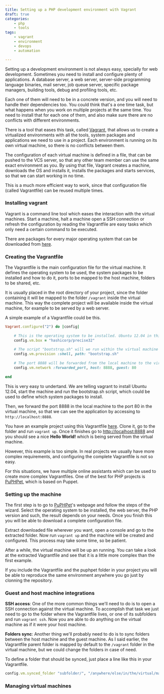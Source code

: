 ```yaml
---
title: Setting up a PHP development environment with Vagrant
draft: true
categories:
    - php
    - tools
tags:
    - vagrant
    - environment
    - devops
    - automation

---
```


Setting up a development environment is not always easy, specially for web development. Sometimes you need to install and configure plenty of applications. A database server, a web server, server-side programming language binaries, mail server, job queue server, specific package managers, building tools, debug and profiling tools, etc.

Each one of them will need to be in a concrete version, and you will need to handle their dependencies too. You could think that's a one time task, but what happens when you work on multiple projects at the same time. You need to install that for each one of them, and also make sure there are no conflicts with different environments.

There is a tool that eases this task, called [Vagrant](https://www.vagrantup.com/), that allows us to create a virtualized environments with all the tools, system packages and applications we need to use in a project. Each environment is running on its own virtual machine, so there is no conflicts between them.

The configuration of each virtual machine is defined in a file, that can be pushed to the VCS server, so that any other team member can use the same exact environment as you. By using that file, Vagrant creates a machine, downloads the OS and installs it, installs the packages and starts services, so that we can start working in no time.

This is a much more efficient way to work, since that configuration file (called Vagrantfile) can be reused multiple times.

### Installing vagrant

Vagrant is a command line tool which eases the interaction with the virtual machines. Start a machine, halt a machine open a SSH connection or refresh the configuration by reading the Vagrantfile are easy tasks which only need a certain command to be executed.

There are packages for every major operating system that can be downloaded from [here](https://www.vagrantup.com/downloads.html).

### Creating the Vagrantfile

The Vagrantfile is the main configuration file for the virtual machine. It defines the operating system to be used, the system packages to be installed and how to do it, ports to be mapped to the host machine, folders to be shared, etc.

It is usually placed in the root directory of your project, since the folder containing it will be mapped to the folder `/vagrant` inside the virtual machine. This way the complete project will be available inside the virtual machine, for example to be served by a web server. 
 
A simple example of a Vagrantfile could be this.

```ruby
Vagrant.configure("2") do |config|
    
    # This is the operating system to be installed. Ubuntu 12.04 in this case
    config.vm.box = "hashicorp/precise32"
    
    # The script "bootstrap.sh" will we run within the virtual machine once installed
    config.vm.provision :shell, path: "bootstrap.sh"
    
    # The port 8888 will be forwarded from the local machine to the virtual machine's port 80
    config.vm.network :forwarded_port, host: 8888, guest: 80
    
end
```

This is very easy to undertand. We are telling vagrant to install Ubuntu 12.04, start the machine and run the bootstrap.sh script, which could be used to define which system packages to install.

Then, we forward the port 8888 in the local machine to the port 80 in the virtual machine, so that we can see the application by accessing to `http://localhost:8888`.

You have an example project using this Vagrantfile [here](https://github.com/acelaya-blog/vagrant). Clone it, go to the folder and run `vagrant up`. Once it finishes go to [http://localhost:8888](http://localhost:8888) and you should see a nice **Hello World!** which is being served from the virtual machine.

However, this example is too simple. In real projects we usually have more complex requirements, and configuring the complete Vagrantfile is not so easy.

For this situations, we have multiple online assistants which can be used to create more complex Vagrantfiles. One of the best for PHP projects is [PuPHPet](https://puphpet.com), which is based on Puppet.

### Setting up the machine

The first step is to go to [PuPHPet](https://puphpet.com)'s webpage and follow the steps of the wizard. Select the operating system to be installed, the web server, the PHP version and such, the result depends on your needs. Once you finish this you will be able to download a complete configuration file.

Extract downloaded file wherever you want, open a console and go to the extracted folder. Now run `vagrant up` and the machine will be created and configured. This process may take some time, so be patient.

After a while, the virtual machine will be up an running. You can take a look at the extracted Vagrantfile and see that it is a little more complex than the first example.
 
If you include the Vagrantfile and the puphpet folder in your project you will be able to reproduce the same environment anywhere you go just by clonning the repository.

### Guest and host machine integrations

**SSH access**: One of the more common things we'll need to do is to open a SSH connection against the virtual machine. To accomplish that task we just need to go to the folder where the Vagrantfile lives, or one of its subfolders and run `vagrant ssh`. Now you are able to do anything on the virtual machine as if it were your host machine.

**Folders sync**: Another thing we'll probably need to do is to sync folders between the host machine and the guest machine. As I said earlier, the Vagrantfile parent folder is mapped by default to the `/vagrant` folder in the virtual machine, but we could change the folders in case of need.

To define a folder that should be synced, just place a line like this in your Vagrantfile.
 
```ruby
config.vm.synced_folder "subfolder/", "/anywhere/else/in/the/virtual/machine"
```



### Managing virtual machines


